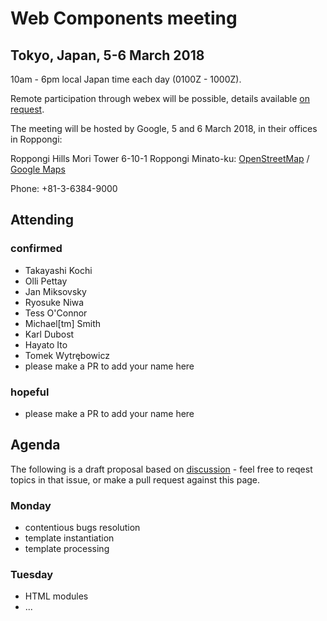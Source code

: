 # Web Components meeting

## Tokyo, Japan, 5-6 March 2018

10am - 6pm local Japan time each day (0100Z - 1000Z).

Remote participation through webex will be possible, details available [on request](mailto:chaals@yandex.ru).

The meeting will be hosted by Google, 5 and 6 March 2018, in their offices in Roppongi:

Roppongi Hills Mori Tower 6-10-1 Roppongi Minato-ku:
[OpenStreetMap](https://www.openstreetmap.org/way/153924771#map=16/35.6605/139.7293) / [Google Maps](https://www.google.com/maps/place/Roppongi+Hills/@35.6604761,139.7270984,17z/)

Phone: +81-3-6384-9000

## Attending
### confirmed
* Takayashi Kochi
* Olli Pettay
* Jan Miksovsky
* Ryosuke Niwa
* Tess O'Connor
* Michael[tm] Smith
* Karl Dubost
* Hayato Ito
* Tomek Wytrębowicz
* please make a PR to add your name here

### hopeful
* please make a PR to add your name here

## Agenda
The following is a draft proposal based on [discussion](https://github.com/w3c/webcomponents/issues/713) - 
feel free to reqest topics in that issue, or make a pull request against this page.

### Monday
* contentious bugs resolution
* template instantiation
* template processing

### Tuesday
* HTML modules
* ...
